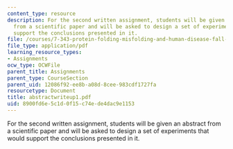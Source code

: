 ```yaml
---
content_type: resource
description: For the second written assignment, students will be given an abstract
  from a scientific paper and will be asked to design a set of experiments that would
  support the conclusions presented in it.
file: /courses/7-343-protein-folding-misfolding-and-human-disease-fall-2004/8900fd6e5c1d0f15c74ede4dac9e1153_abstractwriteup1.pdf
file_type: application/pdf
learning_resource_types:
- Assignments
ocw_type: OCWFile
parent_title: Assignments
parent_type: CourseSection
parent_uid: 12086f92-ee8b-a08d-8cee-983cdf1727fa
resourcetype: Document
title: abstractwriteup1.pdf
uid: 8900fd6e-5c1d-0f15-c74e-de4dac9e1153
---
```

For the second written assignment, students will be given an abstract from a scientific paper and will be asked to design a set of experiments that would support the conclusions presented in it.


